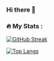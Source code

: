 ### Hi there 👋

### :fire: My Stats :
[![GitHub Streak](http://github-readme-streak-stats.herokuapp.com?user=novkozinin&theme=dark&background=000000)](https://git.io/streak-stats)

[![Top Langs](https://github-readme-stats.vercel.app/api/top-langs/?username=novkozinin&layout=compact&theme=vision-friendly-dark)](https://github.com/anuraghazra/github-readme-stats)
<!--
**Novkozinin/Novkozinin** is a ✨ _special_ ✨ repository because its `README.md` (this file) appears on your GitHub profile.

Here are some ideas to get you started:

- 🔭 I’m currently working on ...
- 🌱 I’m currently learning ...
- 👯 I’m looking to collaborate on ...
- 🤔 I’m looking for help with ...
- 💬 Ask me about ...
- 📫 How to reach me: ...
- 😄 Pronouns: ...
- ⚡ Fun fact: ...
-->
